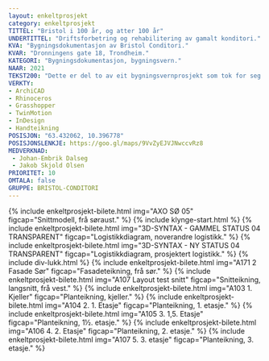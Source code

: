 ```yaml
---
layout: enkeltprosjekt
category: enkeltprosjekt
TITTEL: "Bristol i 100 år, og atter 100 år"
UNDERTITTEL: "Driftsforbetring og rehabilitering av gamalt konditori."
KVA: "Bygningsdokumentasjon av Bristol Conditori."
KVAR: "Dronningens gate 18, Trondheim."
KATEGORI: "Bygningsdokumentasjon, bygningsvern."
NAAR: 2021
TEKST200: "Dette er del to av eit bygningsvernprosjekt som tok for seg Bristol Conditori i Trondheim. I prosjektet har vi identifisert kva som er verneverdig og ikkje. Konklusjonen av vurderinga er at sjølve drifta av konditoriet er det mest unike med Bristol Conditori, då den same familien har halde på i nær 100 år. Vi ynskte å gjere det mogleg for dei å fortsetje dette, og gje dei fleire bein å stå på for å sikre seg til framtida. <br> <br> For at bygningen skal kunne nyttast i dag er ikkje logistikken haldbar slik han er no. Drifta utnyttar heller ikkje plassen som er tilgjengeleg, ho ber preg av at ein aldri har hatt plassmangel. Vi har forsøkt tilbakeføre mykje av det utvendige for å gje huset ein finare fasade og vise ein større respekt for den tradisjonelle trebusetnaden i Trondheim. <br> <br> Konditoriet har no betre produksjonslokale, og kan nytte dette i eigen produksjon. Bristol Conditori har i dette prosjektet fått universelt utforma publikumslokale, det kan ta i mot større samankomstar, kafégjestar og studentar, frukostsvoltne bebuarar og kakespisarar, med fleire til. Det er forsøkt modernisert, men har halde på karakterberande kvalitetar."
VERKTY:
- ArchiCAD
- Rhinoceros
- Grasshopper
- TwinMotion
- InDesign
- Handteikning
POSISJON: "63.432062, 10.396778"
POSISJONSLENKJE: https://goo.gl/maps/9VvZyEJVJNwccvRz8
MEDVERKNAD: 
 - Johan-Embrik Dalseg
 - Jakob Skjold Olsen
PRIORITET: 10
OMTALA: false
GRUPPE: BRISTOL-CONDITORI
---
```

{% include enkeltprosjekt-bilete.html   img="AXO SØ 05" figcap="Snittmodell, frå søraust." %}
{% include klynge-start.html %}
    {% include enkeltprosjekt-bilete.html   img="3D-SYNTAX - GAMMEL STATUS 04 TRANSPARENT"  figcap="Logistikkdiagram, noverandre logistikk." %}
    {% include enkeltprosjekt-bilete.html   img="3D-SYNTAX - NY STATUS 04 TRANSPARENT"  figcap="Logistikkdiagram, prosjektert logistikk." %}
{% include div-lukk.html %}
{% include enkeltprosjekt-bilete.html   img="A171 2 Fasade Sør" figcap="Fasadeteikning, frå sør." %}
{% include enkeltprosjekt-bilete.html   img="A107 Layout test snitt"    figcap="Snitteikning, langsnitt, frå vest." %}
{% include enkeltprosjekt-bilete.html   img="A103 1. Kjeller"   figcap="Planteikning, kjeller." %}
{% include enkeltprosjekt-bilete.html   img="A104 2. 1. Etasje" figcap="Planteikning, 1. etasje." %}
{% include enkeltprosjekt-bilete.html   img="A105 3. 1,5. Etasje"   figcap="Planteikning, 1½. etasje." %}
{% include enkeltprosjekt-bilete.html   img="A106 4. 2. Etasje" figcap="Planteikning, 2. etasje." %}
{% include enkeltprosjekt-bilete.html   img="A107 5. 3. etasje" figcap="Planteikning, 3. etasje." %}